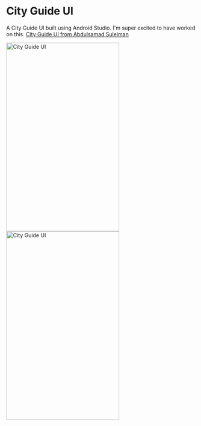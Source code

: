 City Guide UI
===============

A City Guide UI built using Android Studio. I'm super excited to have worked on this.
[City Guide UI from 
Abdulsamad Suleiman](https://github.com/abdulsamadola) 

<img src="https://raw.github.com/abdulsamadola/FoodApp/master/screenshot1.png" width="300" 
height="500" alt="City Guide UI"/>
<img src="https://raw.github.com/abdulsamadola/FoodApp/master/screenshot2.png" width="300" 
height="500" alt="City Guide UI"/>
